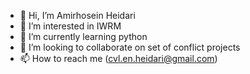 - 👋 Hi, I’m Amirhosein Heidari
- 👀 I’m interested in IWRM
- 🌱 I’m currently learning python
- 💞️ I’m looking to collaborate on set of conflict projects 
- 📫 How to reach me (cvl.en.heidari@gmail.com)

<!---
AmirPsycode/AmirPsycode is a ✨ special ✨ repository because its `README.md` (this file) appears on your GitHub profile.
You can click the Preview link to take a look at your changes.
--->

